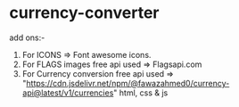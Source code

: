 # currency-converter
add ons:-
1. For ICONS => Font awesome icons.
2. For FLAGS images free api used => Flagsapi.com
3. For Currency conversion free api used => "https://cdn.jsdelivr.net/npm/@fawazahmed0/currency-api@latest/v1/currencies"
html, css &amp; js
